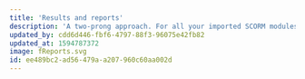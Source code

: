 ```yaml
---
title: 'Results and reports'
description: 'A two-prong approach. For all your imported SCORM modules, you''ll get the typical completion results. But, if you use our Content Creator, you''ll be able to create courses and assessments with the things you want to report on then view it all in some form of analytics page in real-time.'
updated_by: cdd6d446-fbf6-4797-88f3-96075e42fb82
updated_at: 1594787372
image: fReports.svg
id: ee489bc2-ad56-479a-a207-960c60aa002d
---
```

